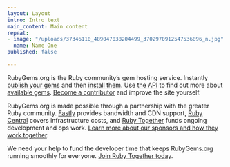 ```yaml
---
layout: Layout
intro: Intro text
main_content: Main content
repeat:
- image: "/uploads/37346110_489047038204499_3702970912547536896_n.jpg"
  name: Name One
published: false

---
```

RubyGems.org is the Ruby community’s gem hosting service. Instantly [publish your gems](http://guides.rubygems.org/publishing/) and then [install them](http://guides.rubygems.org/command-reference/#gem-install). Use [the API](http://guides.rubygems.org/rubygems-org-api/) to find out more about [available gems](https://rubygems.org/gems). [Become a contributor](http://guides.rubygems.org/contributing/) and improve the site yourself.

RubyGems.org is made possible through a partnership with the greater Ruby community. [Fastly](https://www.fastly.com/) provides bandwidth and CDN support, [Ruby Central](http://www.rubycentral.org/) covers infrastructure costs, and [Ruby Together](https://rubytogether.org/?source=rubygems) funds ongoing development and ops work. [Learn more about our sponsors and how they work together](https://rubygems.org/pages/sponsors).

We need your help to fund the developer time that keeps RubyGems.org running smoothly for everyone. [Join Ruby Together today](https://rubytogether.org/join?source=rubygems).